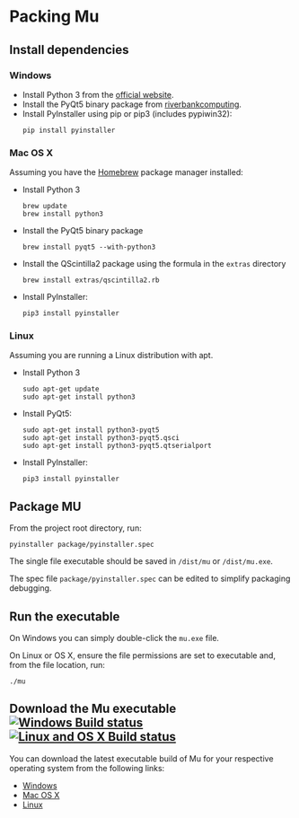 # Packing Mu

## Install dependencies

### Windows

* Install Python 3 from the [official website](https://www.python.org/downloads/).
* Install the PyQt5 binary package from [riverbankcomputing](https://riverbankcomputing.com/software/pyqt/download).
* Install PyInstaller using pip or pip3 (includes pypiwin32):
    ```
    pip install pyinstaller
    ```

### Mac OS X

Assuming you have the [Homebrew](http://brew.sh/) package manager installed:

* Install Python 3
  ```
  brew update
  brew install python3
  ```
* Install the PyQt5 binary package
  ```
  brew install pyqt5 --with-python3
  ```
* Install the QScintilla2 package using the formula in the `extras` directory
  ```
  brew install extras/qscintilla2.rb
  ```
* Install PyInstaller:
  ```
  pip3 install pyinstaller
  ```

### Linux

Assuming you are running a Linux distribution with apt.

* Install Python 3
  ```
  sudo apt-get update
  sudo apt-get install python3
  ```
* Install PyQt5:
  ```
  sudo apt-get install python3-pyqt5
  sudo apt-get install python3-pyqt5.qsci
  sudo apt-get install python3-pyqt5.qtserialport
  ```
* Install PyInstaller:
  ```
  pip3 install pyinstaller
  ```


## Package MU

From the project root directory, run:

```
pyinstaller package/pyinstaller.spec
```

The single file executable should be saved in `/dist/mu` or `/dist/mu.exe`.

The spec file `package/pyinstaller.spec` can be edited to simplify packaging debugging.


## Run the executable

On Windows you can simply double-click the `mu.exe` file.

On Linux or OS X, ensure the file permissions are set to executable and, from the file location, run:

```
./mu
```


## Download the Mu executable [![Windows Build status](https://ci.appveyor.com/api/projects/status/ngt8780him9hlgch?svg=true)](https://ci.appveyor.com/project/carlosperate/mu) [![Linux and OS X Build status](https://travis-ci.org/ntoll/mu.svg)](https://travis-ci.org/ntoll/mu)

You can download the latest executable build of Mu for your respective operating system from the following links:

* [Windows](http://ardublockly-builds.s3-website-us-west-2.amazonaws.com/index.html?prefix=microbit/windows/)
* [Mac OS X](http://ardublockly-builds.s3-website-us-west-2.amazonaws.com/index.html?prefix=microbit/osx/)
* [Linux](http://ardublockly-builds.s3-website-us-west-2.amazonaws.com/index.html?prefix=microbit/linux/)
